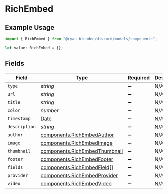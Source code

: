 # RichEmbed

## Example Usage

```typescript
import { RichEmbed } from "@ryan-blunden/discord/models/components";

let value: RichEmbed = {};
```

## Fields

| Field                                                                                         | Type                                                                                          | Required                                                                                      | Description                                                                                   |
| --------------------------------------------------------------------------------------------- | --------------------------------------------------------------------------------------------- | --------------------------------------------------------------------------------------------- | --------------------------------------------------------------------------------------------- |
| `type`                                                                                        | *string*                                                                                      | :heavy_minus_sign:                                                                            | N/A                                                                                           |
| `url`                                                                                         | *string*                                                                                      | :heavy_minus_sign:                                                                            | N/A                                                                                           |
| `title`                                                                                       | *string*                                                                                      | :heavy_minus_sign:                                                                            | N/A                                                                                           |
| `color`                                                                                       | *number*                                                                                      | :heavy_minus_sign:                                                                            | N/A                                                                                           |
| `timestamp`                                                                                   | [Date](https://developer.mozilla.org/en-US/docs/Web/JavaScript/Reference/Global_Objects/Date) | :heavy_minus_sign:                                                                            | N/A                                                                                           |
| `description`                                                                                 | *string*                                                                                      | :heavy_minus_sign:                                                                            | N/A                                                                                           |
| `author`                                                                                      | [components.RichEmbedAuthor](../../models/components/richembedauthor.md)                      | :heavy_minus_sign:                                                                            | N/A                                                                                           |
| `image`                                                                                       | [components.RichEmbedImage](../../models/components/richembedimage.md)                        | :heavy_minus_sign:                                                                            | N/A                                                                                           |
| `thumbnail`                                                                                   | [components.RichEmbedThumbnail](../../models/components/richembedthumbnail.md)                | :heavy_minus_sign:                                                                            | N/A                                                                                           |
| `footer`                                                                                      | [components.RichEmbedFooter](../../models/components/richembedfooter.md)                      | :heavy_minus_sign:                                                                            | N/A                                                                                           |
| `fields`                                                                                      | [components.RichEmbedField](../../models/components/richembedfield.md)[]                      | :heavy_minus_sign:                                                                            | N/A                                                                                           |
| `provider`                                                                                    | [components.RichEmbedProvider](../../models/components/richembedprovider.md)                  | :heavy_minus_sign:                                                                            | N/A                                                                                           |
| `video`                                                                                       | [components.RichEmbedVideo](../../models/components/richembedvideo.md)                        | :heavy_minus_sign:                                                                            | N/A                                                                                           |